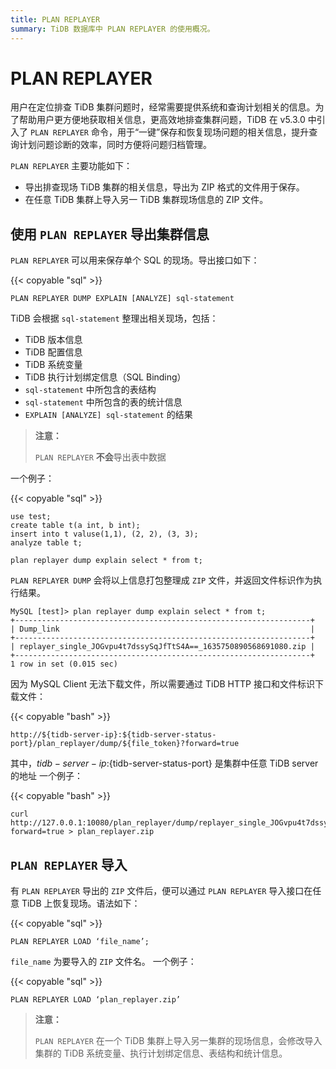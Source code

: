 ```yaml
---
title: PLAN REPLAYER
summary: TiDB 数据库中 PLAN REPLAYER 的使用概况。
---
```


# PLAN REPLAYER

用户在定位排查 TiDB 集群问题时，经常需要提供系统和查询计划相关的信息。为了帮助用户更方便地获取相关信息，更高效地排查集群问题，TiDB 在 v5.3.0 中引入了 `PLAN REPLAYER` 命令，用于“一键”保存和恢复现场问题的相关信息，提升查询计划问题诊断的效率，同时方便将问题归档管理。

`PLAN REPLAYER` 主要功能如下：

- 导出排查现场 TiDB 集群的相关信息，导出为 ZIP 格式的文件用于保存。
- 在任意 TiDB 集群上导入另一 TiDB 集群现场信息的 ZIP 文件。 

## 使用 `PLAN REPLAYER` 导出集群信息

`PLAN REPLAYER` 可以用来保存单个 SQL 的现场。导出接口如下：

{{< copyable "sql" >}}
```
PLAN REPLAYER DUMP EXPLAIN [ANALYZE] sql-statement
```

TiDB 会根据 `sql-statement` 整理出相关现场，包括：
- TiDB 版本信息
- TiDB 配置信息
- TiDB 系统变量
- TiDB 执行计划绑定信息（SQL Binding）
- `sql-statement` 中所包含的表结构
- `sql-statement` 中所包含的表的统计信息
- `EXPLAIN [ANALYZE] sql-statement` 的结果

> **注意：**
>
> `PLAN REPLAYER` **不会**导出表中数据

一个例子：

{{< copyable "sql" >}}
```
use test;
create table t(a int, b int);
insert into t valuse(1,1), (2, 2), (3, 3);
analyze table t;

plan replayer dump explain select * from t;
```

`PLAN REPLAYER DUMP` 会将以上信息打包整理成 `ZIP` 文件，并返回文件标识作为执行结果。

```
MySQL [test]> plan replayer dump explain select * from t;
+------------------------------------------------------------------+
| Dump_link                                                        |
+------------------------------------------------------------------+
| replayer_single_JOGvpu4t7dssySqJfTtS4A==_1635750890568691080.zip |
+------------------------------------------------------------------+
1 row in set (0.015 sec)

```

因为 MySQL Client 无法下载文件，所以需要通过 TiDB HTTP 接口和文件标识下载文件：

{{< copyable "bash" >}}
```
http://${tidb-server-ip}:${tidb-server-status-port}/plan_replayer/dump/${file_token}?forward=true
```

其中，${tidb-server-ip}:${tidb-server-status-port} 是集群中任意 TiDB server 的地址
一个例子：

{{< copyable "bash" >}}
```
curl http://127.0.0.1:10080/plan_replayer/dump/replayer_single_JOGvpu4t7dssySqJfTtS4A==_1635750890568691080.zip?forward=true > plan_replayer.zip
```

## `PLAN REPLAYER` 导入

有 `PLAN REPLAYER` 导出的 `ZIP` 文件后，便可以通过 `PLAN REPLAYER` 导入接口在任意 TiDB 上恢复现场。语法如下：

{{< copyable "sql" >}}
```
PLAN REPLAYER LOAD ‘file_name’;
```

`file_name` 为要导入的 `ZIP` 文件名。
一个例子：

{{< copyable "sql" >}}
```
PLAN REPLAYER LOAD ‘plan_replayer.zip’
```

> **注意：**
>
> `PLAN REPLAYER` 在一个 TiDB 集群上导入另一集群的现场信息，会修改导入集群的 TiDB 系统变量、执行计划绑定信息、表结构和统计信息。

